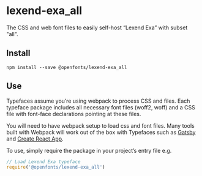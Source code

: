 
# lexend-exa_all

The CSS and web font files to easily self-host “Lexend Exa” with subset "all".

## Install

`npm install --save @openfonts/lexend-exa_all`

## Use

Typefaces assume you’re using webpack to process CSS and files. Each typeface
package includes all necessary font files (woff2, woff) and a CSS file with
font-face declarations pointing at these files.

You will need to have webpack setup to load css and font files. Many tools built
with Webpack will work out of the box with Typefaces such as [Gatsby](https://github.com/gatsbyjs/gatsby)
and [Create React App](https://github.com/facebookincubator/create-react-app).

To use, simply require the package in your project’s entry file e.g.

```javascript
// Load Lexend Exa typeface
require('@openfonts/lexend-exa_all')
```
